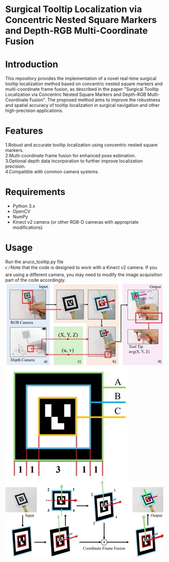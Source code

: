 # Surgical Tooltip Localization via Concentric Nested Square Markers and Depth-RGB Multi-Coordinate Fusion
# Introduction
 This repository provides the implementation of a novel real-time surgical tooltip localization method based on concentric nested square markers and multi-coordinate frame fusion, as described in the paper "Surgical Tooltip Localization via Concentric Nested Square Markers and Depth-RGB Multi-Coordinate Fusion". The proposed method aims to improve the robustness and spatial accuracy of tooltip localization in surgical navigation and other high-precision applications.
# Features
1.Robust and accurate tooltip localization using concentric nested square markers.  
2.Multi-coordinate frame fusion for enhanced pose estimation.  
3.Optional depth data incorporation to further improve localization precision.  
4.Compatible with common camera systems.  
# Requirements
* Python 3.x  
* OpenCV  
* NumPy  
* Kinect v2 camera (or other RGB-D cameras with appropriate modifications)  
# Usage
Run the aruco_tooltip.py file  
👉Note that the code is designed to work with a Kinect v2 camera. If you are using a different camera, you may need to modify the image acquisition part of the code accordingly.
![Example Image](picture/1-1.png)  
![Example Image](picture/2-2.png)  
![Example Image](picture/3-3.png)  





